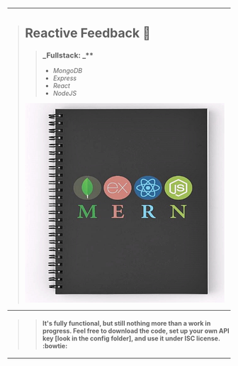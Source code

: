 ___
> # Reactive Feedback :email:
> > ### _Fullstack: _**
> > * _MongoDB_
> > * _Express_
> > * _React_
> > * _NodeJS_
> <img src="https://github.com/BiggaHD/Reactive_Feedback/blob/master/MERN_stack.JPG" height="450" width="450">
___

> > #### It's fully functional, but still nothing more than a work in progress. Feel free to download the code, set up your own API key [look in the config folder], and use it under ISC license. :bowtie:
___
